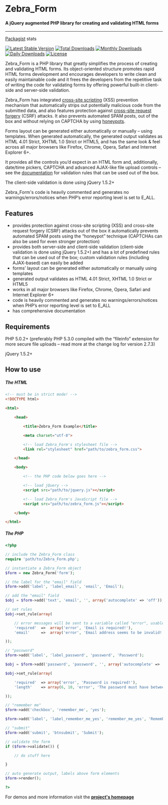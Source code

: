 # Zebra_Form

#### A jQuery augmented PHP library for creating and validating HTML forms

----
[Packagist](https://packagist.org/) stats

[![Latest Stable Version](https://poser.pugx.org/stefangabos/zebra_form/v/stable)](https://packagist.org/packages/stefangabos/zebra_form) [![Total Downloads](https://poser.pugx.org/stefangabos/zebra_form/downloads)](https://packagist.org/packages/stefangabos/zebra_form) [![Monthly Downloads](https://poser.pugx.org/stefangabos/zebra_form/d/monthly)](https://packagist.org/packages/stefangabos/zebra_form) [![Daily Downloads](https://poser.pugx.org/stefangabos/zebra_form/d/daily)](https://packagist.org/packages/stefangabos/zebra_form) [![License](https://poser.pugx.org/stefangabos/zebra_form/license)](https://packagist.org/packages/stefangabos/zebra_form)

Zebra_Form is a PHP library that greatly simplifies the process of creating and validating HTML forms. Its object-oriented structure promotes rapid HTML forms development and encourages developers to write clean and easily maintainable code and it frees the developers from the repetitive task of writing the code for validating forms by offering powerful built-in client-side and server-side validation.

Zebra_Form has integrated [cross-site scripting](http://en.wikipedia.org/wiki/Cross-site_scripting) (XSS) prevention mechanism that automatically strips out potentially malicious code from the submitted data, and also features protection against [cross-site request forgery](http://en.wikipedia.org/wiki/Cross-site_request_forgery) (CSRF) attacks. It also prevents automated SPAM posts, out of the box and without relying on CAPTCHA by using [honeypots](http://haacked.com/archive/2007/09/11/honeypot-captcha.aspx).

Forms layout can be generated either automatically or manually – using templates. When generated automatically, the generated output validates as HTML 4.01 Strict, XHTML 1.0 Strict or HTML5, and has the same look & feel across all major browsers like Firefox, Chrome, Opera, Safari and Internet Explorer 6+.

It provides all the controls you’d expect in an HTML form and, additionally, date/time pickers, CAPTCHA and advanced AJAX-like file upload controls – see the [documentation](http://stefangabos.ro/wp-content/docs/Zebra_Form/Generic/Zebra_Form_Control.html#methodset_rule) for validation rules that can be used out of the box.

The client-side validation is done using jQuery 1.5.2+

Zebra\_Form's code is heavily commented and generates no warnings/errors/notices when PHP’s error reporting level is set to E_ALL.

## Features

- provides protection against cross-site scripting (XSS) and cross-site request forgery (CSRF) attacks out of the box
it automatically prevents automated SPAM posts using the “honeypot” technique (CAPTCHAs can also be used for even stronger protection)
- provides both server-side and client-side validation (client-side validation is done using jQuery 1.5.2+) and has a lot of predefined rules that can be used out of the box; custom validation rules (including AJAX-based) can easily be added
- forms’ layout can be generated either automatically or manually using templates
- generated output validates as HTML 4.01 Strict, XHTML 1.0 Strict or HTML5
- works in all major browsers like Firefox, Chrome, Opera, Safari and Internet Explorer 6+
- code is heavily commented and generates no warnings/errors/notices when PHP’s error reporting level is set to E_ALL
- has comprehensive documentation

## Requirements

PHP 5.0.2+ (preferably PHP 5.3.0 compiled with the “fileinfo” extension for more secure file uploads – read more at the change log for version 2.7.3)

jQuery 1.5.2+

## How to use

##### The HTML

```html
<!-- must be in strict mode! -->
<!DOCTYPE html>

<html>

    <head>

        <title>Zebra_Form Example</title>

        <meta charset="utf-8">

        <!-- load Zebra_Form's stylesheet file -->
        <link rel="stylesheet" href="path/to/zebra_form.css">

    </head>

    <body>

        <!-- the PHP code below goes here -->

        <!-- load jQuery -->
        <script src="path/to/jquery.js"></script>

        <!-- load Zebra_Form's JavaScript file -->
        <script src="path/to/zebra_form.js"></script>

    </body>

</html>
```

##### The PHP

```php
<?php

// include the Zebra_Form class
require 'path/to/Zebra_Form.php';

// instantiate a Zebra_Form object
$form = new Zebra_Form('form');

// the label for the "email" field
$form->add('label', 'label_email', 'email', 'Email');

// add the "email" field
$obj = $form->add('text', 'email', '', array('autocomplete' => 'off'));

// set rules
$obj->set_rule(array(

    // error messages will be sent to a variable called "error", usable in custom templates
    'required'  =>  array('error', 'Email is required!'),
    'email'     =>  array('error', 'Email address seems to be invalid!'),

));

// "password"
$form->add('label', 'label_password', 'password', 'Password');

$obj = $form->add('password', 'password', '', array('autocomplete' => 'off'));

$obj->set_rule(array(

    'required'  => array('error', 'Password is required!'),
    'length'    => array(6, 10, 'error', 'The password must have between 6 and 10 characters'),

));

// "remember me"
$form->add('checkbox', 'remember_me', 'yes');

$form->add('label', 'label_remember_me_yes', 'remember_me_yes', 'Remember me');

// "submit"
$form->add('submit', 'btnsubmit', 'Submit');

// validate the form
if ($form->validate()) {

    // do stuff here

}

// auto generate output, labels above form elements
$form->render();

?>
```

For demos and more information visit the **[project's homepage](http://stefangabos.ro/php-libraries/zebra-form/)**
